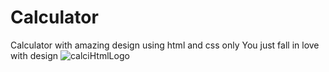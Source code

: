 # Calculator
Calculator with amazing design using html and css only You just fall in love with design
![calciHtmlLogo](https://1.bp.blogspot.com/-S4WjN9xR5aA/YFsHxT02CLI/AAAAAAAAkyo/yhzzomLujgkI5ey5Xn_o_UuuWiyBiyVTgCLcBGAsYHQ/s1024/Screenshot%2B%25289%2529.png)

